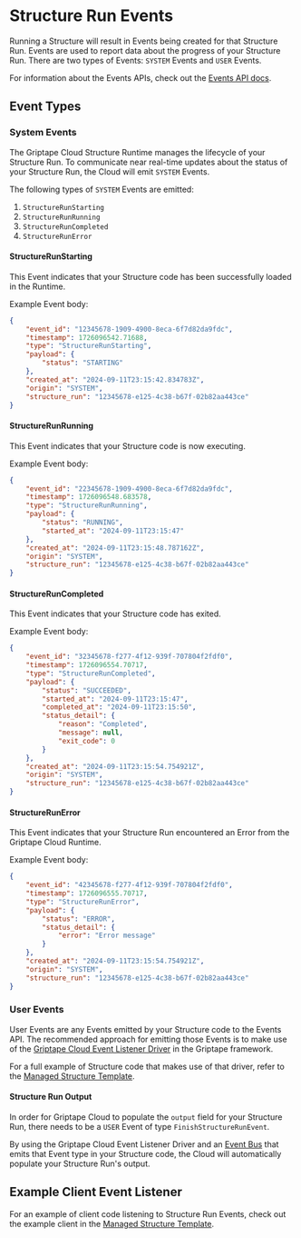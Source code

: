 # Structure Run Events

Running a Structure will result in Events being created for that Structure Run. Events are used to report data about the progress of your Structure Run. There are two types of Events: `SYSTEM` Events and `USER` Events.

For information about the Events APIs, check out the [Events API docs](../api/api-reference.md/#/Events).

## Event Types

### System Events

The Griptape Cloud Structure Runtime manages the lifecycle of your Structure Run. To communicate near real-time updates about the status of your Structure Run, the Cloud will emit `SYSTEM` Events.

The following types of `SYSTEM` Events are emitted:

1. `StructureRunStarting`
1. `StructureRunRunning`
1. `StructureRunCompleted`
1. `StructureRunError`

#### StructureRunStarting

This Event indicates that your Structure code has been successfully loaded in the Runtime.

Example Event body:

```json
{
    "event_id": "12345678-1909-4900-8eca-6f7d82da9fdc",
    "timestamp": 1726096542.71688,
    "type": "StructureRunStarting",
    "payload": {
        "status": "STARTING"
    },
    "created_at": "2024-09-11T23:15:42.834783Z",
    "origin": "SYSTEM",
    "structure_run": "12345678-e125-4c38-b67f-02b82aa443ce"
}
```

#### StructureRunRunning

This Event indicates that your Structure code is now executing.

Example Event body:

```json
{
    "event_id": "22345678-1909-4900-8eca-6f7d82da9fdc",
    "timestamp": 1726096548.683578,
    "type": "StructureRunRunning",
    "payload": {
        "status": "RUNNING",
        "started_at": "2024-09-11T23:15:47"
    },
    "created_at": "2024-09-11T23:15:48.787162Z",
    "origin": "SYSTEM",
    "structure_run": "12345678-e125-4c38-b67f-02b82aa443ce"
}
```

#### StructureRunCompleted

This Event indicates that your Structure code has exited.

Example Event body:

```json
{
    "event_id": "32345678-f277-4f12-939f-707804f2fdf0",
    "timestamp": 1726096554.70717,
    "type": "StructureRunCompleted",
    "payload": {
        "status": "SUCCEEDED",
        "started_at": "2024-09-11T23:15:47",
        "completed_at": "2024-09-11T23:15:50",
        "status_detail": {
            "reason": "Completed",
            "message": null,
            "exit_code": 0
        }
    },
    "created_at": "2024-09-11T23:15:54.754921Z",
    "origin": "SYSTEM",
    "structure_run": "12345678-e125-4c38-b67f-02b82aa443ce"
}
```

#### StructureRunError

This Event indicates that your Structure Run encountered an Error from the Griptape Cloud Runtime.

Example Event body:

```json
{
    "event_id": "42345678-f277-4f12-939f-707804f2fdf0",
    "timestamp": 1726096555.70717,
    "type": "StructureRunError",
    "payload": {
        "status": "ERROR",
        "status_detail": {
            "error": "Error message"
        }
    },
    "created_at": "2024-09-11T23:15:54.754921Z",
    "origin": "SYSTEM",
    "structure_run": "12345678-e125-4c38-b67f-02b82aa443ce"
}
```

### User Events

User Events are any Events emitted by your Structure code to the Events API. The recommended approach for emitting those Events is to make use of the
[Griptape Cloud Event Listener Driver](../../griptape-framework/drivers/event-listener-drivers.md#griptape-cloud) in the Griptape framework.

For a full example of Structure code that makes use of that driver, refer to the [Managed Structure Template](https://github.com/griptape-ai/managed-structure-template/blob/main/structure.py).

#### Structure Run Output

In order for Griptape Cloud to populate the `output` field for your Structure Run, there needs to be a `USER` Event of type `FinishStructureRunEvent`.

By using the Griptape Cloud Event Listener Driver and an [Event Bus](../../griptape-framework/misc/events.md) that emits that Event type in your Structure code, the Cloud will automatically populate your Structure Run's output.

## Example Client Event Listener

For an example of client code listening to Structure Run Events, check out the example client in the
[Managed Structure Template](https://github.com/griptape-ai/managed-structure-template/blob/main/example-client/client.py).

